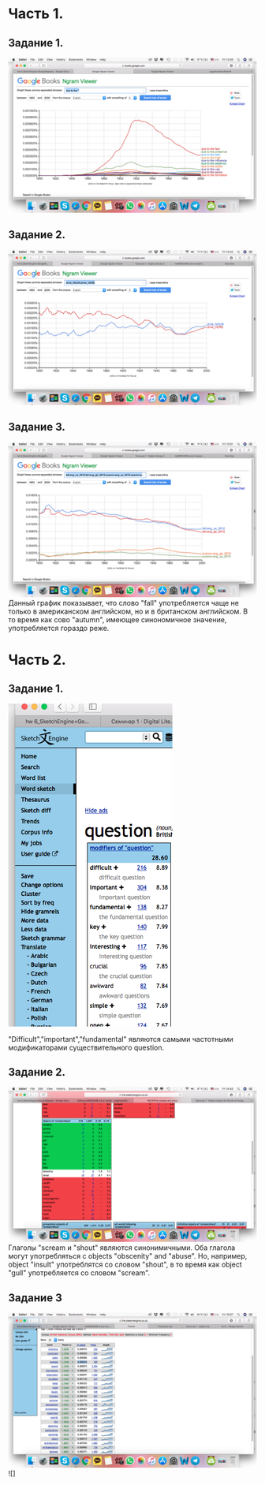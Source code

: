 # Часть 1.
## Задание 1.
![](https://github.com/sugarkookie4life/hw6/blob/master/Screen%20Shot%202018-04-06%20at%2013.26.56.png)
## Задание 2.
![](https://github.com/sugarkookie4life/hw6/blob/master/Screen%20Shot%202018-04-06%20at%2013.42.49.png)
## Задание 3.
![](https://github.com/sugarkookie4life/hw6/blob/master/Screen%20Shot%202018-04-06%20at%2013.51.53.png)
Данный график показывает, что слово "fall" употребляется чаще не только в американском английском, но и в британском английском. В то время как сово "autumn", имеющее синономичное значение, употребляется гораздо реже. 
# Часть 2.
## Задание 1.
![](https://github.com/sugarkookie4life/hw6/blob/master/Screen%20Shot%202018-04-06%20at%2014.21.22.png)

"Difficult","important","fundamental" являются самыми частотными модификаторами существительного question. 
## Задание 2.
![](https://github.com/sugarkookie4life/hw6/blob/master/Screen%20Shot%202018-04-06%20at%2014.43.26.png)
Глаголы "scream и "shout" являются синонимичными. Оба глагола могут употребляться с objects "obscenity" and "abuse". Но, например, object "insult" употреблятся со словом "shout", в то время как object "gull" употребляется со словом "scream". 
## Задание 3
![](https://github.com/sugarkookie4life/hw6/blob/master/Screen%20Shot%202018-04-06%20at%2015.07.38.png)
![]
